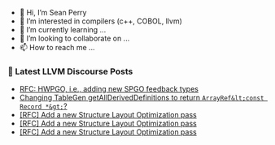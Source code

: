 - 👋 Hi, I’m Sean Perry
- 👀 I’m interested in compilers (c++, COBOL, llvm)
- 🌱 I’m currently learning ...
- 💞️ I’m looking to collaborate on ...
- 📫 How to reach me ...

<!---
s66perry/s66perry is a ✨ special ✨ repository because its `README.md` (this file) appears on your GitHub profile.
You can click the Preview link to take a look at your changes.
--->
### 📕 Latest LLVM Discourse Posts

<!-- DISCOURSE-LLVM:START -->
- [RFC: HWPGO, i.e., adding new SPGO feedback types](https://discourse.llvm.org/t/rfc-hwpgo-i-e-adding-new-spgo-feedback-types/80582#post_8)
- [Changing TableGen getAllDerivedDefinitions to return `ArrayRef&lt;const Record *&gt;`?](https://discourse.llvm.org/t/changing-tablegen-getallderiveddefinitions-to-return-arrayref-const-record/80586#post_4)
- [[RFC] Add a new Structure Layout Optimization pass](https://discourse.llvm.org/t/rfc-add-a-new-structure-layout-optimization-pass/80596#post_10)
- [[RFC] Add a new Structure Layout Optimization pass](https://discourse.llvm.org/t/rfc-add-a-new-structure-layout-optimization-pass/80596#post_9)
- [[RFC] Add a new Structure Layout Optimization pass](https://discourse.llvm.org/t/rfc-add-a-new-structure-layout-optimization-pass/80596#post_8)
<!-- DISCOURSE-LLVM:END -->
